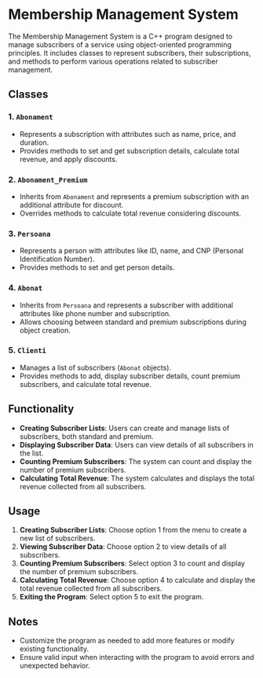# Membership Management System

The Membership Management System is a C++ program designed to manage subscribers of a service using object-oriented programming principles. It includes classes to represent subscribers, their subscriptions, and methods to perform various operations related to subscriber management.

## Classes

### 1. `Abonament`
- Represents a subscription with attributes such as name, price, and duration.
- Provides methods to set and get subscription details, calculate total revenue, and apply discounts.

### 2. `Abonament_Premium`
- Inherits from `Abonament` and represents a premium subscription with an additional attribute for discount.
- Overrides methods to calculate total revenue considering discounts.

### 3. `Persoana`
- Represents a person with attributes like ID, name, and CNP (Personal Identification Number).
- Provides methods to set and get person details.

### 4. `Abonat`
- Inherits from `Persoana` and represents a subscriber with additional attributes like phone number and subscription.
- Allows choosing between standard and premium subscriptions during object creation.

### 5. `Clienti`
- Manages a list of subscribers (`Abonat` objects).
- Provides methods to add, display subscriber details, count premium subscribers, and calculate total revenue.

## Functionality

- **Creating Subscriber Lists**: Users can create and manage lists of subscribers, both standard and premium.
- **Displaying Subscriber Data**: Users can view details of all subscribers in the list.
- **Counting Premium Subscribers**: The system can count and display the number of premium subscribers.
- **Calculating Total Revenue**: The system calculates and displays the total revenue collected from all subscribers.

## Usage

1. **Creating Subscriber Lists**: Choose option 1 from the menu to create a new list of subscribers.
2. **Viewing Subscriber Data**: Choose option 2 to view details of all subscribers.
3. **Counting Premium Subscribers**: Select option 3 to count and display the number of premium subscribers.
4. **Calculating Total Revenue**: Choose option 4 to calculate and display the total revenue collected from all subscribers.
5. **Exiting the Program**: Select option 5 to exit the program.

## Notes

- Customize the program as needed to add more features or modify existing functionality.
- Ensure valid input when interacting with the program to avoid errors and unexpected behavior.

